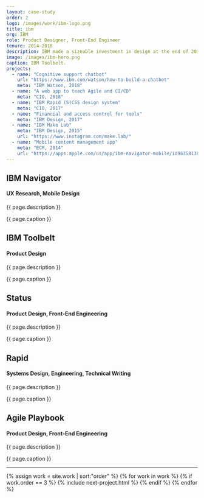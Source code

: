 ```yaml
---
layout: case-study
order: 2
logo: /images/work/ibm-logo.png
title: ibm
org: IBM
role: Product Designer, Front-End Engineer
tenure: 2014–2018
description: IBM made a sizeable investment in design at the end of 2013 to rebuild the company’s products and services across the business. I joined during the first year of this transformation, and partnered with various organizations to define product strategy, facilitate workshops, research user needs, design enterprise software, and collaborate with engineers to continuously deliver outcomes.
image: /images/ibm-hero.png
caption: IBM Toolbelt.
projects:
  - name: "Cognitive support chatbot"
    url: "https://www.ibm.com/watson/how-to-build-a-chatbot"
    meta: "IBM Watson, 2018"
  - name: "A web app to teach Agile and CI/CD"
    meta: "CIO, 2018"
  - name: "IBM Rapid (S)CSS design system"
    meta: "CIO, 2017"
  - name: "Financial and access control for tools"
    meta: "IBM Design, 2017"
  - name: "IBM Make Lab"
    meta: "IBM Design, 2015"
    url: "https://www.instagram.com/make.lab/"
  - name: "Mobile content management app"
    meta: "ECM, 2014"
    url: "https://apps.apple.com/us/app/ibm-navigator-mobile/id963581388"
---
```


<div class="c-grid__half">
  <div class="u-mb-tiny">
    <h2 class="c-work__m-strip">IBM Navigator</h2>
    <h4>UX Research, Mobile Design</h4>
  </div>
  <article class="c-grid__mt c-text-format">
    <p>{{ page.description }}</p>
  </article>
</div>
<img src="{{ page.image }}" alt="">
<figcaption>{{ page.caption }}</figcaption>

<div class="c-grid__half">
  <div class="u-mb-tiny">
    <h2 class="c-work__m-strip">IBM Toolbelt</h2>
    <h4>Product Design</h4>
  </div>
  <article class="c-grid__mt c-text-format">
    <p>{{ page.description }}</p>
  </article>
</div>
<img src="{{ page.image }}" alt="">
<figcaption>{{ page.caption }}</figcaption>

<div class="c-grid__half">
  <div class="u-mb-tiny">
    <h2 class="c-work__m-strip">Status</h2>
    <h4>Product Design, Front-End Engineering</h4>
  </div>
  <article class="c-grid__mt c-text-format">
    <p>{{ page.description }}</p>
  </article>
</div>
<img src="{{ page.image }}" alt="">
<figcaption>{{ page.caption }}</figcaption>

<div class="c-grid__half">
  <div class="u-mb-tiny">
    <h2 class="c-work__m-strip">Rapid</h2>
    <h4>Systems Design, Engineering, Technical Writing</h4>
  </div>
  <article class="c-grid__mt c-text-format">
    <p>{{ page.description }}</p>
  </article>
</div>
<img src="{{ page.image }}" alt="">
<figcaption>{{ page.caption }}</figcaption>

<div class="c-grid__half">
  <div class="u-mb-tiny">
    <h2 class="c-work__m-strip">Agile Playbook</h2>
    <h4>Product Design, Front-End Engineering</h4>
  </div>
  <article class="c-grid__mt c-text-format">
    <p>{{ page.description }}</p>
  </article>
</div>
<img src="{{ page.image }}" alt="">
<figcaption>{{ page.caption }}</figcaption>

<hr>

{% assign work = site.work | sort:"order" %}
{% for work in work %}
{% if work.order == 3 %}
{% include next-project.html %}
{% endif %}
{% endfor %}
